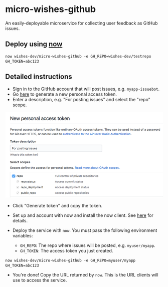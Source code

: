 # micro-wishes-github

An easily-deployable microservice for collecting user feedback as GitHub issues.

## Deploy using [now](https://zeit.co/now)

```
now wishes-dev/micro-wishes-github -e GH_REPO=wishes-dev/testrepo GH_TOKEN=abc123
```

## Detailed instructions

- Sign in to the GitHub account that will post issues, e.g. `myapp-issuebot`.
- Go [here](https://github.com/settings/tokens/new) to generate a new personal access token.
- Enter a description, e.g. "For posting issues" and select the "repo" scope.

![](media/personal-access-token.png)

- Click "Generate token" and copy the token.

- Set up and account with now and install the now client. See [here](https://zeit.co/now) for details.
- Deploy the service with `now`. You must pass the following environment variables:
  - `GH_REPO`: The repo where issues will be posted, e.g. `myuser/myapp`.
  - `GH_TOKEN`: The access token you just created.

```
now wishes-dev/micro-wishes-github -e GH_REPO=myuser/myapp GH_TOKEN=abc123
```

- You're done! Copy the URL returned by `now`. This is the URL clients will use to access the service.

